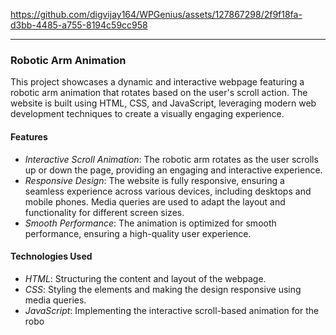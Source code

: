 

https://github.com/digvijay164/WPGenius/assets/127867298/2f9f18fa-d3bb-4485-a755-8194c59cc958

---

### Robotic Arm Animation
This project showcases a dynamic and interactive webpage featuring a robotic arm animation that rotates based on the user's scroll action. The website is built using HTML, CSS, and JavaScript, leveraging modern web development techniques to create a visually engaging experience.

#### Features
- *Interactive Scroll Animation*: The robotic arm rotates as the user scrolls up or down the page, providing an engaging and interactive experience.
- *Responsive Design*: The website is fully responsive, ensuring a seamless experience across various devices, including desktops and mobile phones. Media queries are used to adapt the layout and functionality for different screen sizes.
- *Smooth Performance*: The animation is optimized for smooth performance, ensuring a high-quality user experience.

#### Technologies Used
- *HTML*: Structuring the content and layout of the webpage.
- *CSS*: Styling the elements and making the design responsive using media queries.
- *JavaScript*: Implementing the interactive scroll-based animation for the robo
